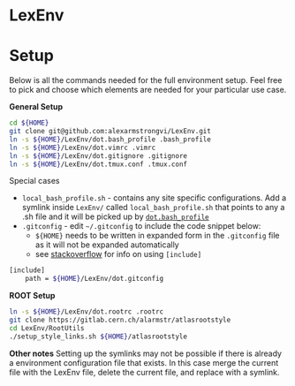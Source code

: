 LexEnv
============

# Setup
Below is all the commands needed for the full environment setup. 
Feel free to pick and choose which elements are needed for your particular use case.

**General Setup**
```bash
cd ${HOME}
git clone git@github.com:alexarmstrongvi/LexEnv.git
ln -s ${HOME}/LexEnv/dot.bash_profile .bash_profile
ln -s ${HOME}/LexEnv/dot.vimrc .vimrc 
ln -s ${HOME}/LexEnv/dot.gitignore .gitignore
ln -s ${HOME}/LexEnv/dot.tmux.conf .tmux.conf
```
Special cases  
* `local_bash_profile.sh` - contains any site specific configurations. Add a symlink inside `LexEnv/` called `local_bash_profile.sh` that points to any a .sh file and it will be picked up by [`dot.bash_profile`](dot.bash_profile)
* `.gitconfig` - edit `~/.gitconfig` to include the code snippet below:
  * `${HOME}` needs to be written in expanded form in the `.gitconfig` file as it will not be expanded automatically
  * see [stackoverflow](https://stackoverflow.com/questions/1557183/is-it-possible-to-include-a-file-in-your-gitconfig) for info on using `[include]`
```bash
[include]
    path = ${HOME}/LexEnv/dot.gitconfig
```
  
**ROOT Setup**
```bash
ln -s ${HOME}/LexEnv/dot.rootrc .rootrc
git clone https://gitlab.cern.ch/alarmstr/atlasrootstyle
cd LexEnv/RootUtils
./setup_style_links.sh ${HOME}/atlasrootstyle
```

**Other notes**
Setting up the symlinks may not be possible if there is already a environment configuration file that exists.
In this case merge the current file with the LexEnv file, delete the current file, and replace with a symlink.

